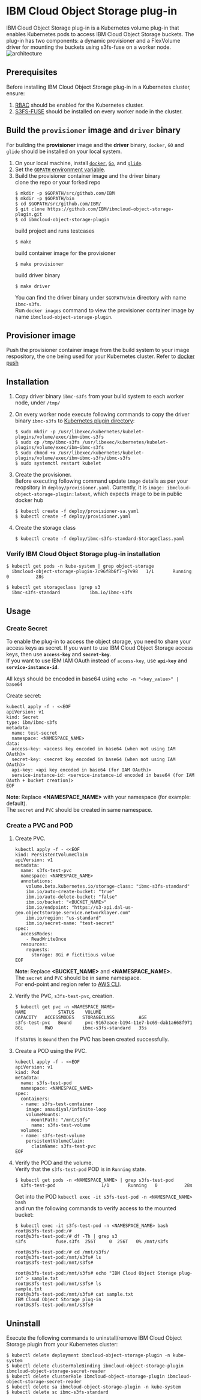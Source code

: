 # IBM Cloud Object Storage plug-in
IBM Cloud Object Storage plug-in is a Kubernetes volume plug-in that enables Kubernetes pods to access IBM Cloud Object Storage buckets. The plug-in has two components: a dynamic provisioner and a FlexVolume driver for mounting the buckets using s3fs-fuse on a worker node.
![architecture](docs/images/os-plugin-arch.png)

## Prerequisites
Before installing IBM Cloud Object Storage plug-in in a Kubernetes cluster, ensure:
1. [RBAC](https://kubernetes.io/docs/admin/authorization/rbac/) should be enabled for the Kubernetes cluster.<br>
2. [S3FS-FUSE](https://github.com/s3fs-fuse/s3fs-fuse#installation) should be installed on every worker node in the cluster.

## Build the `provisioner` image and `driver` binary
For building the **provisioner** image and the **driver** binary, `docker`, `GO` and `glide` should be installed on your local system.<br>
1. On your local machine, install [`docker`](https://docs.docker.com/install/), [`Go`](https://golang.org/doc/install), and [`glide`](https://glide.sh/).
2. Set the [`GOPATH` environment variable](https://github.com/golang/go/wiki/SettingGOPATH).
3. Build the provisioner container image and the driver binary<br>
   clone the repo or your forked repo
   ```
   $ mkdir -p $GOPATH/src/github.com/IBM
   $ mkdir -p $GOPATH/bin
   $ cd $GOPATH/src/github.com/IBM/
   $ git clone https://github.com/IBM/ibmcloud-object-storage-plugin.git
   $ cd ibmcloud-object-storage-plugin
   ```
   build project and runs testcases
   ```
   $ make
   ```
   build container image for the provisioner
   ```
   $ make provisioner
   ```
   build driver binary
   ```
   $ make driver
   ```
   You can find the driver binary under `$GOPATH/bin` directory with name `ibmc-s3fs`.<br>
   Run `docker images` command to view the provisioner container image by name `ibmcloud-object-storage-plugin`.

## Provisioner image
Push the provisioner container image from the build system to your image respository, the one being used for your Kubernetes cluster. Refer to [docker push](https://docs.docker.com/engine/reference/commandline/push/)

## Installation
1. Copy driver binary `ibmc-s3fs` from your build system to each worker node, under `/tmp/`
2. On every worker node execute following commands to copy the driver binary `ibmc-s3fs` to [Kubernetes plugin directory](https://github.com/kubernetes/community/blob/master/contributors/devel/flexvolume.md):
   ```
   $ sudo mkdir -p /usr/libexec/kubernetes/kubelet-plugins/volume/exec/ibm~ibmc-s3fs
   $ sudo cp /tmp/ibmc-s3fs /usr/libexec/kubernetes/kubelet-plugins/volume/exec/ibm~ibmc-s3fs
   $ sudo chmod +x /usr/libexec/kubernetes/kubelet-plugins/volume/exec/ibm~ibmc-s3fs/ibmc-s3fs
   $ sudo systemctl restart kubelet
   ```
3. Create the provisioner.<br>
   Before executing following command update `image` details as per your reopsitory in `deploy/provisioner.yaml`. Currently, it is `image: ibmcloud-object-storage-plugin:latest`, which expects image to be in public docker hub
   ```
   $ kubectl create -f deploy/provisioner-sa.yaml
   $ kubectl create -f deploy/provisioner.yaml
   ```

4. Create the storage class
   ```
   $ kubectl create -f deploy/ibmc-s3fs-standard-StorageClass.yaml
   ```

### Verify IBM Cloud Object Storage plug-in installation
    $ kubectl get pods -n kube-system | grep object-storage
      ibmcloud-object-storage-plugin-7c96f8b6f7-g7v98   1/1       Running   0          28s

    $ kubectl get storageclass |grep s3
      ibmc-s3fs-standard           ibm.io/ibmc-s3fs

## Usage

### Create Secret
To enable the plug-in to access the object storage, you need to share your access keys as secret.
If you want to use IBM Cloud Object Storage access keys, then use **`access-key`** and **`secret-key`**.<br>
If you want to use IBM IAM OAuth instead of `access-key`, use **`api-key`** and **`service-instance-id`**.

All keys should be encoded in base64 using ```echo -n "<key_value>" | base64```<br>

Create secret:<br>
```
kubectl apply -f - <<EOF
apiVersion: v1
kind: Secret
type: ibm/ibmc-s3fs
metadata:
  name: test-secret
  namespace: <NAMESPACE_NAME>
data:
  access-key: <access key encoded in base64 (when not using IAM OAuth)>
  secret-key: <secret key encoded in base64 (when not using IAM OAuth)>
  api-key: <api key encoded in base64 (for IAM OAuth)>
  service-instance-id: <service-instance-id encoded in base64 (for IAM OAuth + bucket creation)>
EOF
```
**Note**: Replace **<NAMESPACE_NAME>** with your namespace (for example: default).<br>
          The `secret` and `PVC` should be created in same namespace.

### Create a PVC and POD
1. Create PVC.<br>
   ```
   kubectl apply -f - <<EOF
   kind: PersistentVolumeClaim
   apiVersion: v1
   metadata:
     name: s3fs-test-pvc
     namespace: <NAMESPACE_NAME>
     annotations:
       volume.beta.kubernetes.io/storage-class: "ibmc-s3fs-standard"
       ibm.io/auto-create-bucket: "true"
       ibm.io/auto-delete-bucket: "false"
       ibm.io/bucket: "<BUCKET_NAME>"
       ibm.io/endpoint: "https://s3-api.dal-us-geo.objectstorage.service.networklayer.com"
       ibm.io/region: "us-standard"
       ibm.io/secret-name: "test-secret"
   spec:
     accessModes:
       - ReadWriteOnce
     resources:
       requests:
         storage: 8Gi # fictitious value
   EOF
   ```
   **Note**: Replace **<BUCKET_NAME>** and **<NAMESPACE_NAME>.**<br>
             The `secret` and `PVC` should be in same namespace.<br>
   For end-point and region refer to [AWS CLI](https://console.bluemix.net/docs/infrastructure/cloud-object-storage-infrastructure/cli.html#using-a-cli).

2. Verify the PVC, `s3fs-test-pvc`, creation.
   ```
   $ kubectl get pvc -n <NAMESPACE_NAME>
   NAME            STATUS    VOLUME                                     CAPACITY   ACCESSMODES   STORAGECLASS         AGE
   s3fs-test-pvc   Bound     pvc-9167eace-b194-11e7-bc69-dab1a668f971   8Gi        RWO           ibmc-s3fs-standard   35s
   ```
   If `STATUS` is `Bound` then the PVC has been created successfully.

3. Create a POD using the PVC.<br>
   ```
   kubectl apply -f - <<EOF
   apiVersion: v1
   kind: Pod
   metadata:
     name: s3fs-test-pod
     namespace: <NAMESPACE_NAME>
   spec:
     containers:
     - name: s3fs-test-container
       image: anaudiyal/infinite-loop
       volumeMounts:
       - mountPath: "/mnt/s3fs"
         name: s3fs-test-volume
     volumes:
     - name: s3fs-test-volume
       persistentVolumeClaim:
         claimName: s3fs-test-pvc
   EOF
   ```


5. Verify the POD and the volume.<br>
   Verify that the `s3fs-test-pod` POD is in `Running` state.<br>
   ```
   $ kubectl get pods -n <NAMESPACE_NAME> | grep s3fs-test-pod
     s3fs-test-pod                 1/1       Running   0          28s
   ```
   Get into the POD `kubectl exec -it s3fs-test-pod -n <NAMESPACE_NAME> bash`<br>
   and run the following commands to verify access to the mounted bucket:
   ```
   $ kubectl exec -it s3fs-test-pod -n <NAMESPACE_NAME> bash
   root@s3fs-test-pod:/#
   root@s3fs-test-pod:/# df -Th | grep s3
   s3fs           fuse.s3fs  256T     0  256T   0% /mnt/s3fs

   root@s3fs-test-pod:/# cd /mnt/s3fs/
   root@s3fs-test-pod:/mnt/s3fs# ls
   root@s3fs-test-pod:/mnt/s3fs#

   root@s3fs-test-pod:/mnt/s3fs# echo "IBM Cloud Object Storage plug-in" > sample.txt
   root@s3fs-test-pod:/mnt/s3fs# ls
   sample.txt
   root@s3fs-test-pod:/mnt/s3fs# cat sample.txt
   IBM Cloud Object Storage plug-in
   root@s3fs-test-pod:/mnt/s3fs#
   ```

## Uninstall
   Execute the following commands to uninstall/remove IBM Cloud Object Storage plugin from your Kubernetes cluster:
   ```
   $ kubectl delete deployment ibmcloud-object-storage-plugin -n kube-system
   $ kubectl delete clusterRoleBinding ibmcloud-object-storage-plugin ibmcloud-object-storage-secret-reader
   $ kubectl delete clusterRole ibmcloud-object-storage-plugin ibmcloud-object-storage-secret-reader
   $ kubectl delete sa ibmcloud-object-storage-plugin -n kube-system
   $ kubectl delete sc ibmc-s3fs-standard
   ```
